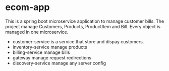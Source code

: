 # ecom-app
This is a spring boot microservice application to manage customer bills. The project manage Customers, Products, ProductItem and Bill. Every object is managed in one microservice.
- customer-service is a service that store and dispay customers.
- inventory-service manage products
- billing-service manage bills
- gateway manage request redirections
- discovery-service manage any server config
